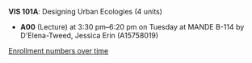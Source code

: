 **VIS 101A**: Designing Urban Ecologies (4 units)

- **A00** (Lecture) at 3:30 pm–6:20 pm on Tuesday at MANDE B-114 by D'Elena-Tweed, Jessica Erin (A15758019)

[Enrollment numbers over time](./VIS101A.tsv)
